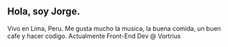 ## Hola, soy Jorge. 
Vivo en Lima, Peru. Me gusta mucho la musica, la buena comida, un buen cafe y hacer codigo. Actualmente Front-End Dev @ Vortrius

